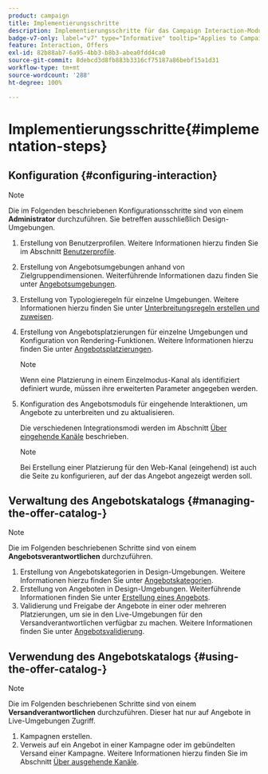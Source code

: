 ```yaml
---
product: campaign
title: Implementierungsschritte
description: Implementierungsschritte für das Campaign Interaction-Modul
badge-v7-only: label="v7" type="Informative" tooltip="Applies to Campaign Classic v7 only"
feature: Interaction, Offers
exl-id: 82b88ab7-6a95-4bb3-b8b3-abea0fdd4ca0
source-git-commit: 8debcd3d8fb883b3316cf75187a86bebf15a1d31
workflow-type: tm+mt
source-wordcount: '288'
ht-degree: 100%

---
```


# Implementierungsschritte{#implementation-steps}



## Konfiguration {#configuring-interaction}

>[!NOTE]
>
>Die im Folgenden beschriebenen Konfigurationsschritte sind von einem **Administrator** durchzuführen. Sie betreffen ausschließlich Design-Umgebungen.

1. Erstellung von Benutzerprofilen. Weitere Informationen hierzu finden Sie im Abschnitt [Benutzerprofile](../../interaction/using/operator-profiles.md).
1. Erstellung von Angebotsumgebungen anhand von Zielgruppendimensionen. Weiterführende Informationen dazu finden Sie unter [Angebotsumgebungen](../../interaction/using/live-design-environments.md#creating-an-offer-environment).
1. Erstellung von Typologieregeln für einzelne Umgebungen. Weitere Informationen hierzu finden Sie unter [Unterbreitungsregeln erstellen und zuweisen](../../interaction/using/managing-offer-presentation.md#creating-and-referencing-an-offer-presentation-rule).
1. Erstellung von Angebotsplatzierungen für einzelne Umgebungen und Konfiguration von Rendering-Funktionen. Weitere Informationen hierzu finden Sie unter [Angebotsplatzierungen](../../interaction/using/creating-offer-spaces.md).

   >[!NOTE]
   >
   >Wenn eine Platzierung in einem Einzelmodus-Kanal als identifiziert definiert wurde, müssen ihre erweiterten Parameter angegeben werden.

1. Konfiguration des Angebotsmoduls für eingehende Interaktionen, um Angebote zu unterbreiten und zu aktualisieren.

   Die verschiedenen Integrationsmodi werden im Abschnitt [Über eingehende Kanäle](../../interaction/using/about-inbound-channels.md) beschrieben.

   >[!NOTE]
   >
   >Bei Erstellung einer Platzierung für den Web-Kanal (eingehend) ist auch die Seite zu konfigurieren, auf der das Angebot angezeigt werden soll.

## Verwaltung des Angebotskatalogs {#managing-the-offer-catalog-}

>[!NOTE]
>
>Die im Folgenden beschriebenen Schritte sind von einem **Angebotsverantwortlichen** durchzuführen.

1. Erstellung von Angebotskategorien in Design-Umgebungen. Weitere Informationen hierzu finden Sie unter [Angebotskategorien](../../interaction/using/creating-offer-categories.md).
1. Erstellung von Angeboten in Design-Umgebungen. Weiterführende Informationen finden Sie unter [Erstellung eines Angebots](../../interaction/using/creating-an-offer.md).
1. Validierung und Freigabe der Angebote in einer oder mehreren Platzierungen, um sie in den Live-Umgebungen für den Versandverantwortlichen verfügbar zu machen. Weitere Informationen finden Sie unter [Angebotsvalidierung](../../interaction/using/approving-and-activating-an-offer.md).

## Verwendung des Angebotskatalogs {#using-the-offer-catalog-}

>[!NOTE]
>
>Die im Folgenden beschriebenen Schritte sind von einem **Versandverantwortlichen** durchzuführen. Dieser hat nur auf Angebote in Live-Umgebungen Zugriff.

1. Kampagnen erstellen.
1. Verweis auf ein Angebot in einer Kampagne oder im gebündelten Versand einer Kampagne. Weitere Informationen hierzu finden Sie im Abschnitt [Über ausgehende Kanäle](../../interaction/using/about-outbound-channels.md).
